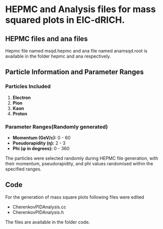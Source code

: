 # HEPMC and Analysis files for mass squared plots in EIC-dRICH.
## HEPMC files and ana files
Hepmc file named msqd.hepmc and ana file named anamsqd.root is available in the folder hepmc and ana respectively.
## Particle Information and Parameter Ranges

### Particles Included
1. **Electron**
2. **Pion**
3. **Kaon**
4. **Proton**

### Parameter Ranges(Randomly generated)
- **Momentum (GeV/c):** 0 - 60
- **Pseudorapidity (η):** 2 - 3
- **Phi (φ in degrees):** 0 - 360

The particles were selected randomly during HEPMC file generation, with their momentum, pseudorapidity, and phi values randomised within the specified ranges.

## Code
For the generation of mass square plots following files were edited 
- CherenkovPIDAnalysis.cc
- CherenkovPIDAnalysis.h

The files are available in the folder code.
